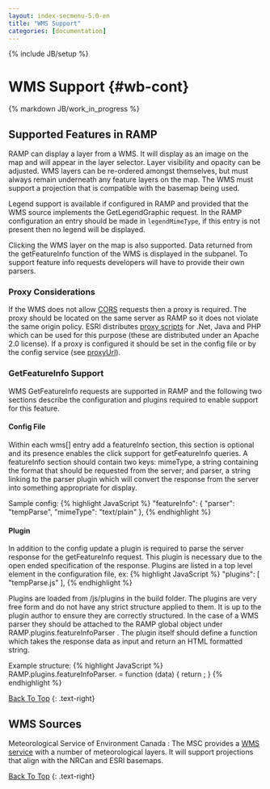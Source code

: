 ```yaml
---
layout: index-secmenu-5.0-en
title: "WMS Support"
categories: [documentation]
---
```

{% include JB/setup %}

<a name="top" />

# WMS Support {#wb-cont}

{% markdown JB/work_in_progress %}

<div class="toc"></div>

## Supported Features in RAMP

RAMP can display a layer from a WMS.  It will display as an image on the map and will appear in the layer selector.  Layer visibility and opacity can be adjusted.  WMS layers can be re-ordered amongst themselves, but must always remain underneath any feature layers on the map.  The WMS must support a projection that is compatible with the basemap being used.

Legend support is available if configured in RAMP and provided that the WMS source implements the GetLegendGraphic request.  In the RAMP configuration an entry should be made in `legendMimeType`, if this entry is not present then no legend will be displayed.

Clicking the WMS layer on the map is also supported.  Data returned from the getFeatureInfo function of the WMS is displayed in the subpanel.  To support feature info requests developers will have to provide their own parsers.

### Proxy Considerations

If the WMS does not allow [CORS](http://www.w3.org/TR/cors/#access-control-allow-origin-response-header) requests then a proxy is required.  The proxy should be located on the same server as RAMP so it does not violate the same origin policy.  ESRI distributes [proxy scripts](https://github.com/Esri/resource-proxy) for .Net, Java and PHP which can be used for this purpose (these are distributed under an Apache 2.0 license).  If a proxy is configured it should be set in the config file or by the config service (see [proxyUrl](json-config-en.html#proxyUrl)).

### GetFeatureInfo Support

WMS GetFeatureInfo requests are supported in RAMP and the following two sections describe the configuration and plugins required to enable support for this feature.

#### Config File

Within each wms[] entry add a featureInfo section, this section is optional and its presence enables the click support for getFeatureInfo queries.
A featureInfo section should contain two keys: mimeType, a string containing the format that should be requested from the server; and parser, a string
linking to the parser plugin which will convert the response from the server into something appropriate for display.

Sample config:
{% highlight JavaScript %}
	"featureInfo": {
		"parser": "tempParse",
		"mimeType": "text/plain"
	},
{% endhighlight %}

#### Plugin

In addition to the config update a plugin is required to parse the server response for the getFeatureInfo request.  This plugin is necessary due to the
open ended specification of the response.  Plugins are listed in a top level element in the configuration file, ex:
{% highlight JavaScript %}
    "plugins": [
        "tempParse.js"
    ],
{% endhighlight %}

Plugins are loaded from /js/plugins in the build folder.  The plugins are very free form and do not have any strict structure applied to them.  It is up
to the plugin author to ensure they are correctly structured.  In the case of a WMS parser they should be attached to the RAMP global object under
RAMP.plugins.featureInfoParser .  The plugin itself should define a function which takes the response data as input and return an HTML formatted string.

Example structure:
{% highlight JavaScript %}
RAMP.plugins.featureInfoParser.<plugin name> = function (data) {
    return <html formatted string>;
}
{% endhighlight %}

[Back To Top](#top)
{: .text-right}

## WMS Sources

Meteorological Service of Environment Canada
: The MSC provides a [WMS service](http://geo.weather.gc.ca/geomet/?lang=E&SERVICE=WMS&REQUEST=getCapabilities) with a number of meteorological layers.  It will support projections that align with the NRCan and ESRI basemaps.

[Back To Top](#top)
{: .text-right}
